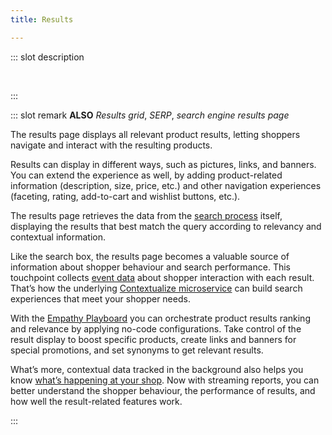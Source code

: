 ```yaml
---
title: Results

---
```


::: slot description

</br>

:::

::: slot remark
**ALSO** *Results grid*, *SERP*, *search engine results page*

The results page displays all relevant product results, letting shoppers navigate and interact with the resulting products. 

Results can display in different ways, such as pictures, links, and banners. You can extend the experience as well, by adding product-related information (description, size, price, etc.) and other navigation experiences (faceting, rating, add-to-cart and wishlist buttons, etc.).

<!-- Include link to component when available - <DetailSection tags="Microservices"> -->

<!--**<RouterLink to="/explore-empathy-platform/diagram/microservices">Microservices</RouterLink>**  --> 
The results page retrieves the data from the [search process](../microservices/search-service) itself, displaying the results that best match the query according to relevancy and contextual information. 

Like the search box, the results page becomes a valuable source of information about shopper behaviour and search performance. This touchpoint collects [event data](../microservices/tagging-service) about shopper interaction with each result. That’s how the underlying [Contextualize microservice](../microservices/contextualize-service) can build search experiences that meet your shopper needs.  

<!-- **Powered by** [Tagging microservices](../microservices/tagging-service/), Search microservice, Stats microservice -->

<!-- Include link to component when available - <DetailSection tags="Play"> -->
<!-- **<RouterLink to="/explore-empathy-platform/diagram/play/">Play</RouterLink>**   -->
With the [Empathy Playboard](../play/) you can orchestrate product results ranking and relevance by applying no-code configurations. Take control of the result display to boost specific products, create links and banners for special promotions, and set synonyms to get relevant results. 

What’s more, contextual data tracked in the background also helps you know [what’s happening at your shop](../play/play-insights). Now with streaming reports, you can better understand the shopper behaviour, the performance of results, and how well the result-related features work.

<!-- **Powered by** Playboard, Insights -->

:::

<MoreInfo>

<Flex theme="links">

<GoTo title="Exploring Results in SERP" to="/explore-empathy-platform/overview/results-overview"></GoTo>
<GoTo title="Exploring Product Results" to="/explore-empathy-platform/overview/product-results-overview"></GoTo>
<GoTo title="Layout experience" to="/explore-empathy-platform/experience-search-and-discovery/serp-ui"></GoTo>
<GoTo title="Display experience" to="/explore-empathy-platform/experience-search-and-discovery/product-results-ui"></GoTo>

</Flex>

</MoreInfo>